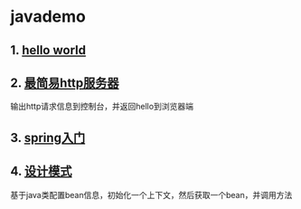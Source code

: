 # javademo
## 1. [hello world](hello/README.md)
## 2. [最简易http服务器](httpServer/README.md)
输出http请求信息到控制台，并返回hello到浏览器端
## 3. [spring入门](springStart/README.md)
## 4. [设计模式](GOF/README.md)
基于java类配置bean信息，初始化一个上下文，然后获取一个bean，并调用方法

